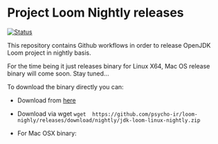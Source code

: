 Project Loom Nightly releases
===============

[![Status](https://github.com/psycho-ir/loom-nightly/workflows/Release%20Loom%20Project/badge.svg)](https://github.com/psycho-ir/loom-nightly/workflows/Release%20Loom%20Project/badge.svg)


This repository contains Github workflows in order to release OpenJDK Loom project in nightly basis.

For the time being it just releases binary for Linux X64, Mac OS release binary will come soon.
Stay tuned...

To download the binary directly you can:
- Download from [here](https://github.com/psycho-ir/loom-nightly/releases/tag/nightly)
- Download via wget `wget  https://github.com/psycho-ir/loom-nighly/releases/download/nightly/jdk-loom-linux-nightly.zip`

- For Mac OSX binary: 
